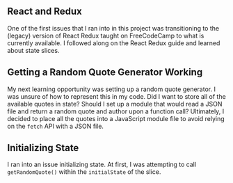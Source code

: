 ## React and Redux

One of the first issues that I ran into in this project was transitioning to the (legacy) version of React Redux taught on FreeCodeCamp to what is currently available. I followed along on the React Redux guide and learned about state slices.

## Getting a Random Quote Generator Working

My next learning opportunity was setting up a random quote generator. I was unsure of how to represent this in my code. Did I want to store all of the available quotes in state? Should I set up a module that would read a JSON file and return a random quote and author upon a function call? Ultimately, I decided to place all the quotes into a JavaScript module file to avoid relying on the `fetch` API with a JSON file.

## Initializing State

I ran into an issue initializing state. At first, I was attempting to call `getRandomQuote()` within the `initialState` of the slice.